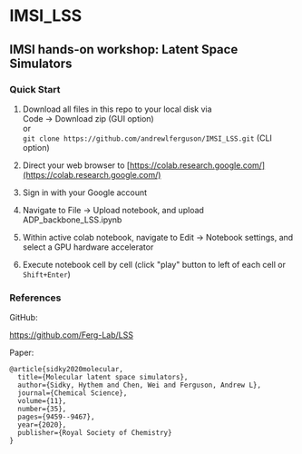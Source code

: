 # IMSI_LSS

## IMSI hands-on workshop: Latent Space Simulators

### Quick Start

1. Download all files in this repo to your local disk via \
Code -> Download zip (GUI option) \
or \
```git clone https://github.com/andrewlferguson/IMSI_LSS.git``` (CLI option)

3. Direct your web browser to [https://colab.research.google.com/](https://colab.research.google.com/)

4. Sign in with your Google account

5. Navigate to File -> Upload notebook, and upload ADP_backbone_LSS.ipynb

6. Within active colab notebook, navigate to Edit -> Notebook settings, and select a GPU hardware accelerator

7. Execute notebook cell by cell (click "play" button to left of each cell or ```Shift+Enter```)
 
### References

GitHub:

https://github.com/Ferg-Lab/LSS

Paper:
```
@article{sidky2020molecular,
  title={Molecular latent space simulators},
  author={Sidky, Hythem and Chen, Wei and Ferguson, Andrew L},
  journal={Chemical Science},
  volume={11},
  number={35},
  pages={9459--9467},
  year={2020},
  publisher={Royal Society of Chemistry}
}
```
